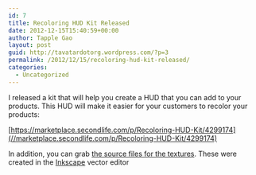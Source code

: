 ```yaml
---
id: 7
title: Recoloring HUD Kit Released
date: 2012-12-15T15:40:59+00:00
author: Tapple Gao
layout: post
guid: http://tavatardotorg.wordpress.com/?p=3
permalink: /2012/12/15/recoloring-hud-kit-released/
categories:
  - Uncategorized
---
```

I released a kit that will help you create a HUD that you can add to your products. This HUD will make it easier for your customers to recolor your products:

[https://marketplace.secondlife.com/p/Recoloring-HUD-Kit/4299174](//marketplace.secondlife.com/p/Recoloring-HUD-Kit/4299174)

In addition, you can grab <a href="http://tavatar.org/?attachment_id=10" rel="attachment wp-att-6">the source files for the textures</a>. These were created in the [Inkscape](http://inkscape.org) vector editor